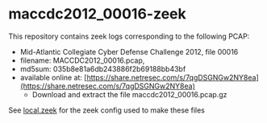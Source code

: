 # maccdc2012_00016-zeek

This repository contains zeek logs corresponding to the following PCAP:

  * Mid-Atlantic Collegiate Cyber Defense Challenge 2012, file 00016
  * filename: MACCDC2012_00016.pcap, 
  * md5sum: 035b8e81a6db243886f2b69188bb43bf
  * available online at:  [https://share.netresec.com/s/7qgDSGNGw2NY8ea](https://share.netresec.com/s/7qgDSGNGw2NY8ea)
     * Download and extract the file maccdc2012_00016.pcap.gz

See [local.zeek](./local.zeek) for the zeek config used to make these files



